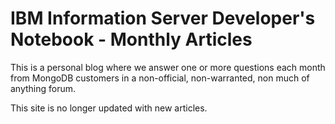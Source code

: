 IBM Information Server Developer's Notebook - Monthly Articles
===================


This is a personal blog where we answer one or more questions each month from MongoDB customers in a non-official, non-warranted, non much of anything forum. 

This site is no longer updated with new articles.
